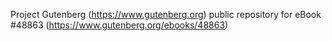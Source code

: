 Project Gutenberg (https://www.gutenberg.org) public repository for eBook #48863 (https://www.gutenberg.org/ebooks/48863)

